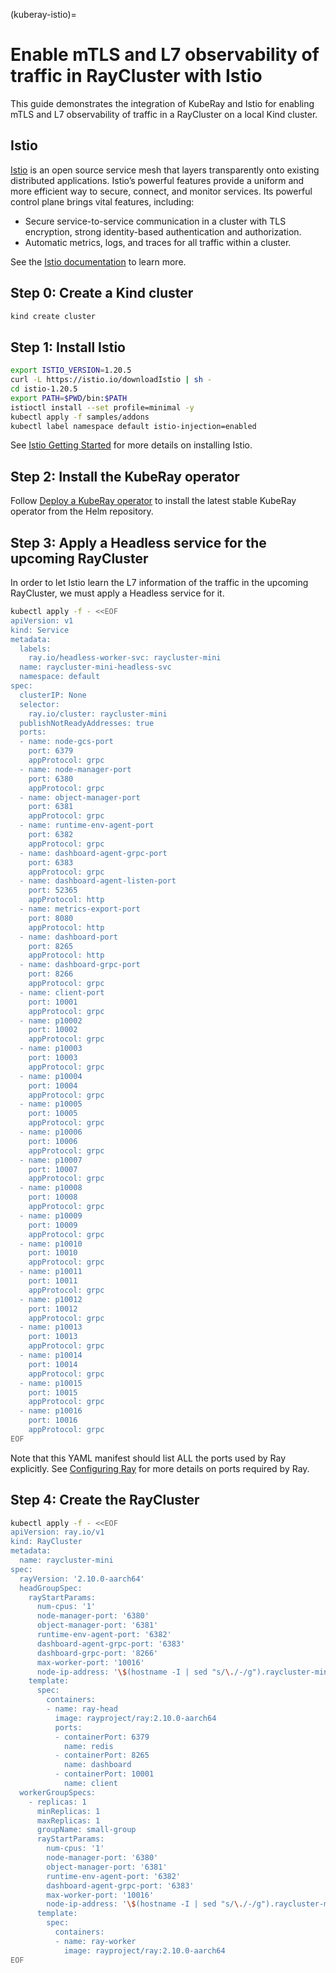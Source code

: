 (kuberay-istio)=
# Enable mTLS and L7 observability of traffic in RayCluster with Istio

This guide demonstrates the integration of KubeRay and Istio for enabling mTLS and L7 observability of traffic in a RayCluster on a local Kind cluster.

## Istio

[Istio](https://istio.io/) is an open source service mesh that layers transparently onto existing distributed applications.  Istio’s powerful features provide a uniform and more efficient way to secure, connect, and monitor services. Its powerful control plane brings vital features, including:
* Secure service-to-service communication in a cluster with TLS encryption, strong identity-based authentication and authorization.
* Automatic metrics, logs, and traces for all traffic within a cluster.

See the [Istio documentation](https://istio.io/latest/docs/) to learn more.

## Step 0: Create a Kind cluster

```bash
kind create cluster
```

## Step 1: Install Istio

```bash
export ISTIO_VERSION=1.20.5
curl -L https://istio.io/downloadIstio | sh -
cd istio-1.20.5
export PATH=$PWD/bin:$PATH
istioctl install --set profile=minimal -y
kubectl apply -f samples/addons
kubectl label namespace default istio-injection=enabled
```

See [Istio Getting Started](https://istio.io/latest/docs/setup/getting-started/) for more details on installing Istio.

## Step 2: Install the KubeRay operator

Follow [Deploy a KubeRay operator](kuberay-operator-deploy) to install the latest stable KubeRay operator from the Helm repository.

## Step 3: Apply a Headless service for the upcoming RayCluster

In order to let Istio learn the L7 information of the traffic in the upcoming RayCluster, we must apply a Headless service for it.

```bash
kubectl apply -f - <<EOF
apiVersion: v1
kind: Service
metadata:
  labels:
    ray.io/headless-worker-svc: raycluster-mini
  name: raycluster-mini-headless-svc
  namespace: default
spec:
  clusterIP: None
  selector:
    ray.io/cluster: raycluster-mini
  publishNotReadyAddresses: true
  ports:
  - name: node-gcs-port
    port: 6379
    appProtocol: grpc
  - name: node-manager-port
    port: 6380
    appProtocol: grpc
  - name: object-manager-port
    port: 6381
    appProtocol: grpc
  - name: runtime-env-agent-port
    port: 6382
    appProtocol: grpc
  - name: dashboard-agent-grpc-port
    port: 6383
    appProtocol: grpc
  - name: dashboard-agent-listen-port
    port: 52365
    appProtocol: http
  - name: metrics-export-port
    port: 8080
    appProtocol: http
  - name: dashboard-port
    port: 8265
    appProtocol: http
  - name: dashboard-grpc-port
    port: 8266
    appProtocol: grpc
  - name: client-port
    port: 10001
    appProtocol: grpc
  - name: p10002
    port: 10002
    appProtocol: grpc
  - name: p10003
    port: 10003
    appProtocol: grpc
  - name: p10004
    port: 10004
    appProtocol: grpc
  - name: p10005
    port: 10005
    appProtocol: grpc
  - name: p10006
    port: 10006
    appProtocol: grpc
  - name: p10007
    port: 10007
    appProtocol: grpc
  - name: p10008
    port: 10008
    appProtocol: grpc
  - name: p10009
    port: 10009
    appProtocol: grpc
  - name: p10010
    port: 10010
    appProtocol: grpc
  - name: p10011
    port: 10011
    appProtocol: grpc
  - name: p10012
    port: 10012
    appProtocol: grpc
  - name: p10013
    port: 10013
    appProtocol: grpc
  - name: p10014
    port: 10014
    appProtocol: grpc
  - name: p10015
    port: 10015
    appProtocol: grpc
  - name: p10016
    port: 10016
    appProtocol: grpc
EOF
```

Note that this YAML manifest should list ALL the ports used by Ray explicitly. See [Configuring Ray](https://docs.ray.io/en/latest/ray-core/configure.html#all-nodes) for more details on ports required by Ray.

## Step 4: Create the RayCluster

```bash
kubectl apply -f - <<EOF
apiVersion: ray.io/v1
kind: RayCluster
metadata:
  name: raycluster-mini
spec:
  rayVersion: '2.10.0-aarch64'
  headGroupSpec:
    rayStartParams:
      num-cpus: '1'
      node-manager-port: '6380'
      object-manager-port: '6381'
      runtime-env-agent-port: '6382'
      dashboard-agent-grpc-port: '6383'
      dashboard-grpc-port: '8266'
      max-worker-port: '10016'
      node-ip-address: '\$(hostname -I | sed "s/\./-/g").raycluster-mini-headless-svc.default.svc.cluster.local'
    template:
      spec:
        containers:
        - name: ray-head
          image: rayproject/ray:2.10.0-aarch64
          ports:
          - containerPort: 6379
            name: redis
          - containerPort: 8265
            name: dashboard
          - containerPort: 10001
            name: client
  workerGroupSpecs:
    - replicas: 1
      minReplicas: 1
      maxReplicas: 1
      groupName: small-group
      rayStartParams:
        num-cpus: '1'
        node-manager-port: '6380'
        object-manager-port: '6381'
        runtime-env-agent-port: '6382'
        dashboard-agent-grpc-port: '6383'
        max-worker-port: '10016'
        node-ip-address: '\$(hostname -I | sed "s/\./-/g").raycluster-mini-headless-svc.default.svc.cluster.local'
      template:
        spec:
          containers:
          - name: ray-worker
            image: rayproject/ray:2.10.0-aarch64
EOF
```
